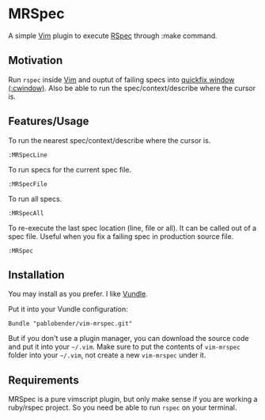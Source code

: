 # MRSpec

A simple [Vim](http://www.vim.org) plugin to execute [RSpec](http://rspec.info) through :make command.

## Motivation

Run `rspec` inside [Vim](http://www.vim.org) and ouptut of failing specs into [quickfix window (:cwindow)](http://vimdoc.sourceforge.net/htmldoc/quickfix.html). Also be able to run the spec/context/describe where the cursor is.

## Features/Usage

To run the nearest spec/context/describe where the cursor is.

```
:MRSpecLine
```

To run specs for the current spec file.

```
:MRSpecFile
```

To run all specs.

```
:MRSpecAll
```

To re-execute the last spec location (line, file or all). It can be called out of a spec file. Useful when you fix a failing spec in production source file.

```
:MRSpec
```

## Installation

You may install as you prefer. I like [Vundle](https://github.com/VundleVim/Vundle.vim).

Put it into your Vundle configuration:

```
Bundle "pablobender/vim-mrspec.git"
```

But if you don't use a plugin manager, you can download the source code and put it into your `~/.vim`. Make sure to put the contents of `vim-mrspec` folder into your `~/.vim`, not create a new `vim-mrspec` under it.

## Requirements

MRSpec is a pure vimscript plugin, but only make sense if you are working a ruby/rspec project. So you need be able to run `rspec` on your terminal.
